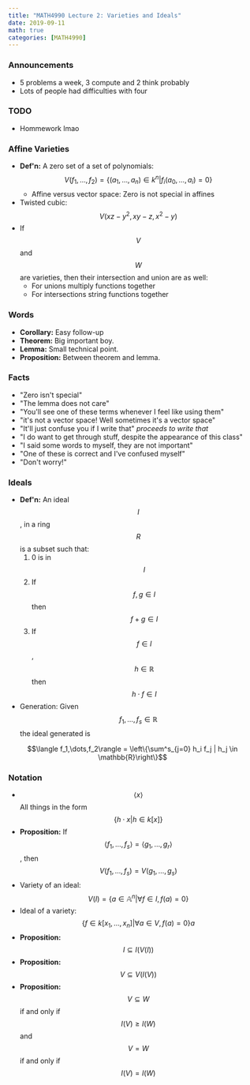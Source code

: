 ```yaml
---
title: "MATH4990 Lecture 2: Varieties and Ideals"
date: 2019-09-11
math: true
categories: [MATH4990]
---
```


### Announcements

- 5 problems a week, 3 compute and 2 think probably
- Lots of people had difficulties with four

### TODO

- Hommework lmao

### Affine Varieties

- **Def'n:** A zero set of a set of polynomials: $$V(f_1,\dots,f_2)=\{(a_1,\dots,a_n)\in k^n|f_i(a_0,\dots,a_i)=0\}$$
    - Affine versus vector space: Zero is not special in affines
- Twisted cubic: $$V(xz-y^2,xy-z,x^2-y)$$
- If $$V$$ and $$W$$ are varieties, then their intersection and union are as well:
    - For unions multiply functions together
    - For intersections string functions together

### Words

- **Corollary:** Easy follow-up
- **Theorem:** Big important boy. 
- **Lemma:** Small technical point. 
- **Proposition:** Between theorem and lemma.

### Facts

- "Zero isn't special"
- "The lemma does not care"
- "You'll see one of these terms whenever I feel like using them"
- "it's not a vector space! Well sometimes it's a vector space"
- "It'll just confuse you if I write that" *proceeds to write that*
- "I do want to get through stuff, despite the appearance of this class" 
- "I said some words to myself, they are not important"
- "One of these is correct and I've confused myself"
- "Don't worry!"

### Ideals

- **Def'n:** An ideal $$I$$, in a ring $$R$$ is a subset such that:
    1. 0 is in $$I$$
    2. If $$f, g\in I$$ then $$f+g\in I$$
    3. If $$f\in I$$, $$h\in\mathbb{R}$$ then $$h\cdot f\in I$$
- Generation: Given $$f_1,\dots,f_s\in\mathbb{R}$$ the ideal generated is 

$$\langle f_1,\dots,f_2\rangle = \left\{\sum^s_{j=0} h_i f_j | h_j \in \mathbb{R}\right\}$$

### Notation

- $$\langle x\rangle$$ All things in the form $$\{h\cdot x|h\in k[x]\}$$
- **Proposition:** If $$\langle f_1,\dots,f_s\rangle=\langle g_1,\dots,g_r\rangle$$, then $$V(f_1,\dots,f_s)=V(g_1,\dots,g_s)$$
- Variety of an ideal: $$V(I)=\{a\in\mathbb{A}^n|\forall f\in I, f(a)=0\}$$
- Ideal of a variety: $$\{f\in k[x_1,\dots,x_n]| \forall a \in V, f(a)=0\}a$$
- **Proposition:** $$I\subseteq I(V(I))$$ 
- **Proposition:** $$V\subseteq V(I(V))$$
- **Proposition:** $$V\subseteq W$$ if and only if $$I(V)\geq I(W)$$ and $$V=W$$ if and only if $$I(V)=I(W)$$

